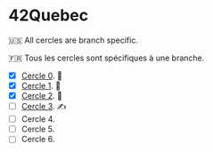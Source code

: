 # 42Quebec

:us: All cercles are branch specific.

:fr: Tous les cercles sont spécifiques à une branche.

- [x] [Cercle 0](https://github.com/atrobp/42Quebec/tree/Cercle0). :tada:
- [x] [Cercle 1](https://github.com/atrobp/42Quebec/tree/Cercle1). :tada:
- [x] [Cercle 2](https://github.com/atrobp/42Quebec/tree/Cercle2). :tada:
- [ ] [Cercle 3](https://github.com/atrobp/42Quebec/tree/Cercle3). :writing_hand:
- [ ] Cercle 4.
- [ ] Cercle 5.
- [ ] Cercle 6.
